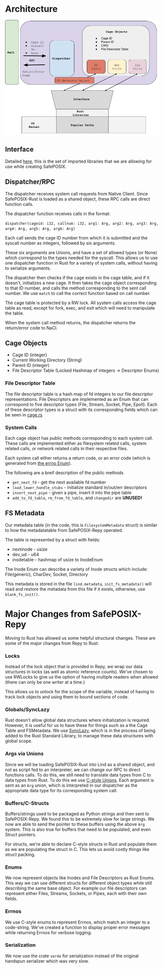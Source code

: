 # Architecture

![SafePOSIX Diagram](https://github.com/Lind-Project/safeposix-rust/blob/main/docs/SafePOSIX%20Rust%20Diagram.jpg)

## Interface

Detailed [here](https://github.com/Lind-Project/safeposix-rust/wiki/Interface), this is the set of imported libraries that we are allowing for use while creating SafePOSIX.

## Dispatcher/RPC

The dispatcher receives system call requests from Native Client. Since SafePOSIX-Rust is loaded as a shared object, these RPC calls are direct function calls. 

The dispatcher function receives calls in the format: 

`dispatcher(cageid: i32, callnum: i32, arg1: Arg, arg2: Arg, arg3: Arg, arg4: Arg, arg5: Arg, arg6: Arg)`

Each call sends the cage ID number from which it is submitted and the syscall number as integers, followed by six arguments.

These six arguments are Unions, and have a set of allowed types (or None) which correspond to the types needed for the syscall. This allows us to use one dispatcher function in Rust for a variety of system calls, without having to serialize arguments.

The dispatcher then checks if the cage exists in the cage table, and if it doesn't, initializes a new cage. It then takes the cage object corresponding to that ID number, and calls the method corresponding to the sent call number. We use `match` to call the correct function based on call number.

The cage table is protected by a RW lock. All system calls access the cage table as read, except for fork, exec, and exit which will need to manipulate the table.

When the system call method returns, the dispatcher returns the return/error code to NaCl.

## Cage Objects

* Cage ID (integer)
* Current Working Directory (String)
* Parent ID (integer)
* File Descriptor Table (Locked Hashmap of integers -> Descriptor Enums)

### File Descriptor Table

The file descriptor table is a hash map of fd integers to our file descriptor representations. File Descriptors are implemented as an Enum that can correspond to five descriptor types (File, Stream, Socket, Pipe, Epoll). Each of these descriptor types is a struct with its corresponding fields which can be seen in [cage.rs](https://github.com/Lind-Project/safeposix-rust/blob/main/src/safeposix/cage.rs)

### System Calls

Each cage object has public methods corresponding to each system call. These calls are implemented either as filesystem related calls, system related calls, or network related calls in their respective files. 

Each system call either returns a return code, or an error code (which is generated from [the errno Enum](https://github.com/Lind-Project/safeposix-rust/blob/main/src/safeposix/syscalls/errnos.rs)).

The following are a breif description of the public methods
- `get_next_fd` - get the next available fd number
- `load_lower_handle_stubs` - initialize standard in/out/err descriptors
- `insert_next_pipe` - given a pipe, insert it into the pipe table
- `add_to_fd_table`, `rm_from_fd_table`, and `changedir` are **UNUSED!**

## FS Metadata

Our metadata table (in the code, this is `FilesystemMetadata` struct) is similar to how the metadatatable from SafePOSIX-Repy operated.

The table is represented by a struct with fields:

* nextinode - usize
* dev_ud - u64
* inodetable - hashmap of usize to InodeEnum

The Inode Enum can describe a variety of Inode structs which include: File(generic), CharDev, Socket, Directory

This metadata is stored in the file `lind.metadata`, `init_fs_metadata()` will read and restore the metadata from this file if it exists, otherwise, use `blank_fs_init()`. 

# Major Changes from SafePOSIX-Repy

Moving to Rust has allowed us some helpful structural changes. These are some of the major changes from Repy to Rust:

### Locks

Instead of the lock object that is provided in Repy, we wrap our data structures in locks (as well as atomic reference counts). We've chosen to use RWLocks to give us the option of having multiple readers when allowed (there can only be one writer at a time.)

This allows us to unlock for the scope of the variable, instead of having to track lock objects and using them to bound sections of code.

### Globals/SyncLazy

Rust doesn't allow global data structures where initialization is required. However, it is useful for us to have these for things such as a the Cage Table and FSMetadata. We use [SyncLazy](https://doc.rust-lang.org/std/lazy/struct.SyncLazy.html), which is in the process of being added to the Rust Standard Library, to manage these data structures with global scope.

### Args via Unions
Since we will be loading SafePOSIX-Rust into Lind as a shared object, and not as script fed to an interpreter, we can change our RPC to direct functions calls. To do this, we still need to translate data types from C to data types from Rust. To do this we use [C-style Unions](https://doc.rust-lang.org/reference/type-layout.html#reprc-unions). Each argument is sent as an `Arg` union, which is interpreted in our dispatcher as the appropriate data type for its corresponding system call.

### Buffers/C-Structs 

Buffers/strings used to be packaged as Python strings and then sent to SafePOSIX-Repy. We found this to be extremely slow for large strings. We now are able to send the pointer to these buffers using the above `Arg` system. This is also true for buffers that need to be populated, and even Struct pointers.

For structs, we're able to declare C-style structs in Rust and populate them as we are populating the struct in C. This lets us avoid costly things like struct packing.

### Enums
We now represent objects like Inodes and File Descriptors as Rust Enums. This way we can use different structs for different object types while still describing the same base object. For example our file descriptors can represent either Files, Streams, Sockets, or Pipes, each with their own fields.

### Errnos

We use C-style enums to represent Errnos, which match an integer to a code-string. We've created a function to display proper error messages while returning Errnos for verbose logging.

### Serialization

We now use the crate `serde` for serialization instead of the original handspun serializer which was very slow.

